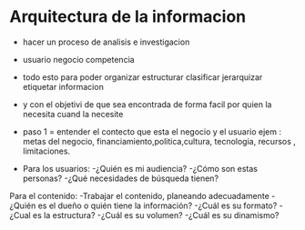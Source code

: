 # Arquitectura de la informacion
- hacer un proceso de analisis e investigacion
- usuario negocio competencia
- todo esto para poder organizar estructurar clasificar jerarquizar etiquetar informacion
- y con el objetivi de que sea encontrada de forma facil por quien la necesita cuand la necesite

- paso 1 = entender el contecto que esta el negocio y el usuario ejem : metas del negocio, financiamiento,politica,cultura,
tecnologia, recursos , limitaciones.
- Para los usuarios:
-¿Quién es mi audiencia?
-¿Cómo son estas personas?
-¿Qué necesidades de búsqueda tienen?

Para el contenido:
-Trabajar el contenido, planeando adecuadamente
-¿Quién es el dueño o quién tiene la información?
-¿Cuál es su formato?
-¿Cual es la estructura?
-¿Cuál es su volumen?
-¿Cuál es su dinamismo?
